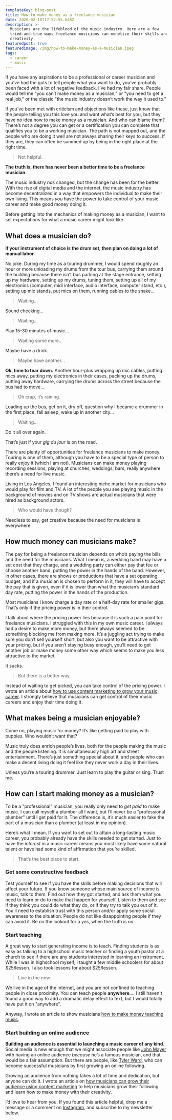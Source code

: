```yaml
---
templateKey: blog-post
title: How to make money as a freelance musician
date: 2020-02-18T17:52:55.648Z
description: >-
  Musicians are the lifeblood of the music industry. Here are a few
  tried-and-true ways freelance musicians can monetize their skills and
  creativity.
featuredpost: true
featuredimage: /img/how-to-make-money-as-a-musician.jpeg
tags:
  - career
  - music
---
```


If you have any aspirations to be a professional or career musician and you’ve had the guts to tell people what you want to do, you’ve probably been faced with a lot of negative feedback. I’ve had my fair share. People would tell me "you can’t make money as a musician," or "you need to get a real job," or the classic "the music industry doesn’t work the way it used to."

If you’ve been met with criticism and objections like these, just know that the people telling you this love you and want what’s best for you, but they have no idea how to make money as a musician. And who can blame them? There’s not a degree you can get or a certification you can complete that qualifies you to be a working musician. The path is not mapped out, and the people who are doing it well are not always sharing their keys to success. If they are, they can often be summed up by being in the right place at the right time.

> Not helpful.

**The truth is, there has never been a better time to be a freelance musician.**

The music industry _has_ changed, but the change has been for the better. With the rise of digital media and the internet, the music industry has become decentralized in a way that empowers the individual to make their own living. This means _you_ have the power to take control of your music career and make good money doing it.

Before getting into the mechanics of making money as a musician, I want to set expectations for what a music career might _look_ like.

## What does a musician do?

**If your instrument of choice is the drum set, then plan on doing a lot of manual labor.**

No joke. During my time as a touring drummer, I would spend roughly an hour or more unloading my drums from the tour bus, carrying them around the building because there isn’t bus parking at the stage entrance, setting up my hardware, setting up my drums, tuning them, setting up all of my electronics (computer, midi interface, audio interface, computer stand, etc.), setting up mic stands, put mics on them, running cables to the snake...

> Waiting...

Sound checking...

> Waiting...

Play 15-30 minutes of music...

> Waiting some more...

Maybe have a drink.

> Maybe have another...

**Ok, time to tear down.** Another hour-plus wrapping up mic cables, putting mics away, putting my electronics in their cases, packing up the drums, putting away hardware, carrying the drums across the street because the bus had to move...

> Oh crap, it’s raining.

Loading up the bus, get on it, dry off, question why I became a drummer in the first place, fall asleep, wake up in another city...

> Waiting...

Do it all over again.

That’s just if your _gig du jour_ is on the road.

There are plenty of opportunities for freelance musicians to make money. Touring is one of them, although you have to be a special type of person to really enjoy it (which I am not). Musicians can make money playing recording sessions, playing at churches, weddings, bars, really anywhere there’s a need for live music.

Living in Los Angeles, I found an interesting niche market for musicians who would play for film and TV. A lot of the people you see playing music in the background of movies and on TV shows are actual musicians that were hired as background actors.

> Who would have though?

Needless to say, get creative because the need for musicians is everywhere.

## How much money can musicians make?

The pay for being a freelance musician depends on who’s paying the bills and the need for the musicians. What I mean is, a wedding band may have a set cost that they charge, and a wedding party can either pay that fee or choose another band, putting the power in the hands of the band. However, in other cases, there are shows or productions that have a set operating budget, and if a musician is chosen to perform in it, they will have to accept the pay that is given, even if it is lower than what the musician’s standard day rate, putting the power in the hands of the production.

Most musicians I know charge a day rate or a half-day rate for smaller gigs. That’s only if the pricing power is in their control.

I talk about where the pricing power lies because it is such a pain point for freelance musicians. I struggled with this in my own music career. I always had a desire to make more money, but there always seemed to be something blocking me from making more. It’s a juggling act trying to make sure you don’t sell yourself short, but also you want to be attractive with your pricing, but if you aren’t staying busy enough, you’ll need to get another job or make money some other way which seems to make you less attractive to the market.

It sucks.

> But there is a better way.

Instead of waiting to get picked, you can take control of the pricing power. I wrote an article about [how to use content marketing to grow your music career](/blog/how-musicians-can-grow-their-audience-with-content-marketing/). I strongly believe that musicians can get control of their music careers and enjoy their time doing it.

## What makes being a musician enjoyable?

Come on, playing music for money? It’s like getting paid to play with puppies. Who wouldn’t want that?

Music truly does enrich people’s lives, both for the people making the music and the people listening. It is simultaneously high art and street entertainment. There’s just something special about it, and people who can make a decent living doing it feel like they never work a day in their lives.

Unless you’re a touring drummer. Just learn to play the guitar or sing. Trust me.

## How can I start making money as a musician?

To be a "professional" musician, you really only need to _get paid_ to make music. I can call myself a plumber all I want, but I’ll never be a "professional plumber" until I get paid for it. The difference is, it’s much easier to fake the part of a musician than a plumber (at least in my opinion).

Here’s what I mean. If you want to set out to attain a long-lasting music career, you probably already have the skills needed to get started. Just to have the _interest_ in a music career means you most likely have some natural talent or have had some kind of affirmation that you’re skilled.

> That’s the best place to start.

### Get some constructive feedback

Test yourself to see if you have the skills before making decisions that will affect your future. If you know someone whose main source of income is music, talk to them. Find out how they got started, and ask them what you need to learn or do to make that happen for yourself. Listen to them and see if they think you could do what they do, or if they try to talk you out of it. You’ll need to establish trust with this person and/or apply some social awareness to the situation. People do not like disappointing people if they can avoid it. Be on the lookout for a _yes_, when the truth is _no_.

### Start teaching

A great way to start generating income is to teach. Finding students is as easy as talking to a highschool music teacher or finding a youth pastor at a church to see if there are any students interested in learning an instrument. While I was in highschool myself, I taught a few middle schoolers for about $25/lesson. I also took lessons for about $25/lesson.

> Live in the now.

We live in the age of the internet, and you are not confined to teaching people in close proximity. You can teach people **anywhere**.... I still haven't found a good way to add a dramatic delay effect to text, but I would totally have put it on "anywhere".

Anyway, I wrote an article to show musicians [how to make money teaching music](/blog/how-to-make-money-as-a-music-teacher/).

### Start building an online audience

**Building an audience is essential to launching a music career of any kind**. Social media is new enough that we might associate people like <a href="https://www.johnmayer.com/" target="_blank" rel="noopener ">John Mayer</a> with having an online audience _because_ he’s a famous musician, and that would be a fair assumption. But there are people, like <a href="https://www.youtube.com/user/TylerWardMusic" target="_blank" rel="noopener ">Tyler Ward</a>, who can become successful musicians by first growing an online following.

Growing an audience from nothing takes a lot of time and dedication, but anyone can do it. I wrote an article on [how musicians can grow their audience using content marketing](/blog/how-musicians-can-grow-their-audience-with-content-marketing/) to help musicians grow their following and learn how to make money with their creativity.

I’d love to hear from you. If you found this article helpful, drop me a message or a comment on <a href="https://www.instagram.com/jacob_on_drums" target="_blank" rel=" noopener">Instagram</a>, and subscribe to my newsletter below.
